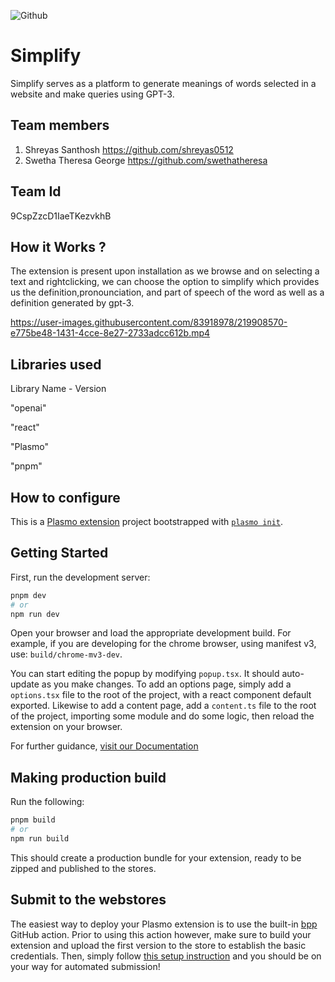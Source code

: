 ![Github](https://user-images.githubusercontent.com/64391274/211215734-bbc57b92-9a71-496d-873e-3eedc7523916.png)


# Simplify
Simplify serves as a platform to generate meanings of words selected in a website and make queries using GPT-3.


## Team members
1. Shreyas Santhosh 
    https://github.com/shreyas0512
2. Swetha Theresa George
    https://github.com/swethatheresa
    
## Team Id
9CspZzcD1IaeTKezvkhB

## How it Works ?

The extension is present upon installation as we browse and on selecting a text and rightclicking, we can choose the option to simplify which provides us the definition,pronounciation, and part of speech of the word as well as a definition generated by gpt-3.




https://user-images.githubusercontent.com/83918978/219908570-e775be48-1431-4cce-8e27-2733adcc612b.mp4




## Libraries used
Library Name - Version

 
 "openai"
 
 "react"
 
 "Plasmo"
 
 "pnpm"
 
## How to configure

This is a [Plasmo extension](https://docs.plasmo.com/) project bootstrapped with [`plasmo init`](https://www.npmjs.com/package/plasmo).

## Getting Started

First, run the development server:

```bash
pnpm dev
# or
npm run dev
```

Open your browser and load the appropriate development build. For example, if you are developing for the chrome browser, using manifest v3, use: `build/chrome-mv3-dev`.

You can start editing the popup by modifying `popup.tsx`. It should auto-update as you make changes. To add an options page, simply add a `options.tsx` file to the root of the project, with a react component default exported. Likewise to add a content page, add a `content.ts` file to the root of the project, importing some module and do some logic, then reload the extension on your browser.

For further guidance, [visit our Documentation](https://docs.plasmo.com/)

## Making production build

Run the following:

```bash
pnpm build
# or
npm run build
```

This should create a production bundle for your extension, ready to be zipped and published to the stores.

## Submit to the webstores

The easiest way to deploy your Plasmo extension is to use the built-in [bpp](https://bpp.browser.market) GitHub action. Prior to using this action however, make sure to build your extension and upload the first version to the store to establish the basic credentials. Then, simply follow [this setup instruction](https://docs.plasmo.com/workflows#submit-your-extension) and you should be on your way for automated submission!
